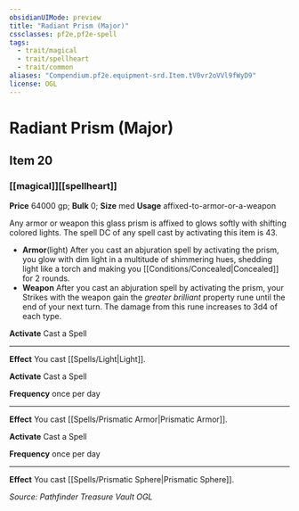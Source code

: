 ```yaml
---
obsidianUIMode: preview
title: "Radiant Prism (Major)"
cssclasses: pf2e,pf2e-spell
tags:
  - trait/magical
  - trait/spellheart
  - trait/common
aliases: "Compendium.pf2e.equipment-srd.Item.tV0vr2oVVl9fWyD9"
license: OGL
---
```

# Radiant Prism (Major)
## Item 20
### [[magical]][[spellheart]]


**Price** 64000 gp; 
**Bulk** 0; **Size** med
**Usage** affixed-to-armor-or-a-weapon

Any armor or weapon this glass prism is affixed to glows softly with shifting colored lights. The spell DC of any spell cast by activating this item is 43.

*   **Armor**(light) After you cast an abjuration spell by activating the prism, you glow with dim light in a multitude of shimmering hues, shedding light like a torch and making you [[Conditions/Concealed|Concealed]] for 2 rounds.
*   **Weapon** After you cast an abjuration spell by activating the prism, your Strikes with the weapon gain the _greater brilliant_ property rune until the end of your next turn. The damage from this rune increases to 3d4 of each type.

**Activate** Cast a Spell

* * *

**Effect** You cast [[Spells/Light|Light]].

**Activate** Cast a Spell

**Frequency** once per day

* * *

**Effect** You cast [[Spells/Prismatic Armor|Prismatic Armor]].

**Activate** Cast a Spell

**Frequency** once per day

* * *

**Effect** You cast [[Spells/Prismatic Sphere|Prismatic Sphere]].

*Source: Pathfinder Treasure Vault*
*OGL*
